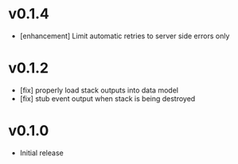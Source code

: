 # v0.1.4
* [enhancement] Limit automatic retries to server side errors only

# v0.1.2
* [fix] properly load stack outputs into data model
* [fix] stub event output when stack is being destroyed

# v0.1.0
* Initial release
